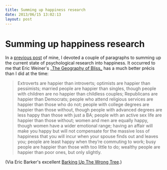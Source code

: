 ```yaml
---
title: Summing up happiness research
date: 2013/06/15 13:02:13
layout: post
---
```

# Summing up happiness research

In a [previous post](http://henrystanley.com/2011/03/16/ambitious-psychology/) of mine, I devoted a couple of paragraphs to summing up the current state of psychological research into happiness. It occurred to me that Eric Weiner's _[The Geography of Bliss_](http://www.amazon.com/gp/product/044669889X) has a much better précis than I did at the time: 

> Extroverts are happier than introverts; optimists are happier than pessimists; married people are happier than singles, though people with children are no happier than childless couples; Republicans are happier than Democrats; people who attend religious services are happier than those who do not; people with college degrees are happier than those without, though people with advanced degrees are less happy than those with just a BA; people with an active sex life are happier than those without; women and men are equally happy, though women have a wider emotional range; having an affair will make you happy but will not compensate for the massive loss of happiness that you will incur when your spouse finds out and leaves you; people are least happy when they’re commuting to work; busy people are happier than those with too little to do; wealthy people are happier than poor ones, but only slightly.

(Via Eric Barker's excellent [Barking Up The Wrong Tree](http://www.bakadesuyo.com/2013/06/unhappiest-place/#ixzz2WHzeJLKZ).)
